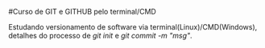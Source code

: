 #Curso de GIT e GITHUB pelo terminal/CMD

Estudando versionamento de software via terminal(Linux)/CMD(Windows), detalhes do processo de *_git init_* e *_git commit -m "msg"_*.  
